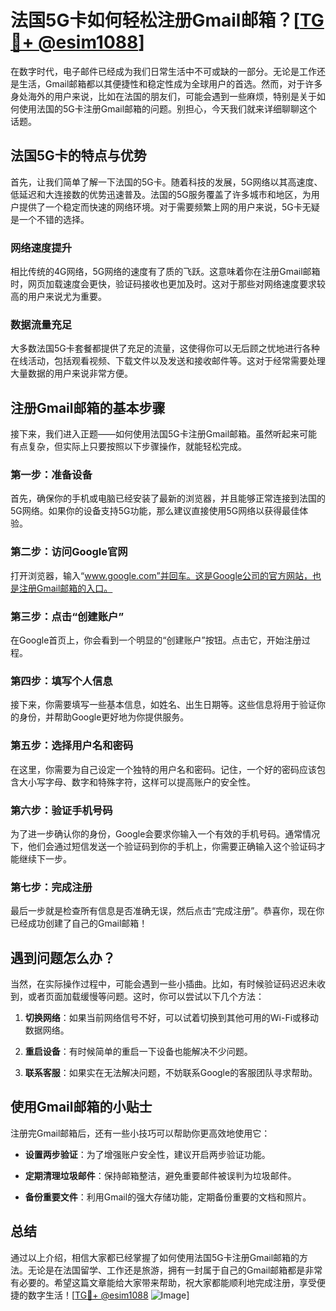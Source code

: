 # 法国5G卡如何轻松注册Gmail邮箱？[[TG💪+ @esim1088](https://t.me/s/esim1088)]

在数字时代，电子邮件已经成为我们日常生活中不可或缺的一部分。无论是工作还是生活，Gmail邮箱都以其便捷性和稳定性成为全球用户的首选。然而，对于许多身处海外的用户来说，比如在法国的朋友们，可能会遇到一些麻烦，特别是关于如何使用法国的5G卡注册Gmail邮箱的问题。别担心，今天我们就来详细聊聊这个话题。

## 法国5G卡的特点与优势

首先，让我们简单了解一下法国的5G卡。随着科技的发展，5G网络以其高速度、低延迟和大连接数的优势迅速普及。法国的5G服务覆盖了许多城市和地区，为用户提供了一个稳定而快速的网络环境。对于需要频繁上网的用户来说，5G卡无疑是一个不错的选择。

### 网络速度提升

相比传统的4G网络，5G网络的速度有了质的飞跃。这意味着你在注册Gmail邮箱时，网页加载速度会更快，验证码接收也更加及时。这对于那些对网络速度要求较高的用户来说尤为重要。

### 数据流量充足

大多数法国5G卡套餐都提供了充足的流量，这使得你可以无后顾之忧地进行各种在线活动，包括观看视频、下载文件以及发送和接收邮件等。这对于经常需要处理大量数据的用户来说非常方便。

## 注册Gmail邮箱的基本步骤

接下来，我们进入正题——如何使用法国5G卡注册Gmail邮箱。虽然听起来可能有点复杂，但实际上只要按照以下步骤操作，就能轻松完成。

### 第一步：准备设备

首先，确保你的手机或电脑已经安装了最新的浏览器，并且能够正常连接到法国的5G网络。如果你的设备支持5G功能，那么建议直接使用5G网络以获得最佳体验。

### 第二步：访问Google官网

打开浏览器，输入“www.google.com”并回车。这是Google公司的官方网站，也是注册Gmail邮箱的入口。

### 第三步：点击“创建账户”

在Google首页上，你会看到一个明显的“创建账户”按钮。点击它，开始注册过程。

### 第四步：填写个人信息

接下来，你需要填写一些基本信息，如姓名、出生日期等。这些信息将用于验证你的身份，并帮助Google更好地为你提供服务。

### 第五步：选择用户名和密码

在这里，你需要为自己设定一个独特的用户名和密码。记住，一个好的密码应该包含大小写字母、数字和特殊字符，这样可以提高账户的安全性。

### 第六步：验证手机号码

为了进一步确认你的身份，Google会要求你输入一个有效的手机号码。通常情况下，他们会通过短信发送一个验证码到你的手机上，你需要正确输入这个验证码才能继续下一步。

### 第七步：完成注册

最后一步就是检查所有信息是否准确无误，然后点击“完成注册”。恭喜你，现在你已经成功创建了自己的Gmail邮箱！

## 遇到问题怎么办？

当然，在实际操作过程中，可能会遇到一些小插曲。比如，有时候验证码迟迟未收到，或者页面加载缓慢等问题。这时，你可以尝试以下几个方法：

1. **切换网络**：如果当前网络信号不好，可以试着切换到其他可用的Wi-Fi或移动数据网络。
   
2. **重启设备**：有时候简单的重启一下设备也能解决不少问题。

3. **联系客服**：如果实在无法解决问题，不妨联系Google的客服团队寻求帮助。

## 使用Gmail邮箱的小贴士

注册完Gmail邮箱后，还有一些小技巧可以帮助你更高效地使用它：

- **设置两步验证**：为了增强账户安全性，建议开启两步验证功能。
  
- **定期清理垃圾邮件**：保持邮箱整洁，避免重要邮件被误判为垃圾邮件。

- **备份重要文件**：利用Gmail的强大存储功能，定期备份重要的文档和照片。

## 总结

通过以上介绍，相信大家都已经掌握了如何使用法国5G卡注册Gmail邮箱的方法。无论是在法国留学、工作还是旅游，拥有一封属于自己的Gmail邮箱都是非常有必要的。希望这篇文章能给大家带来帮助，祝大家都能顺利地完成注册，享受便捷的数字生活！[[TG💪+ @esim1088](https://t.me/s/esim1088) ![Image](https://i.postimg.cc/4NQfJmqS/Snipaste-2025-05-13-00-14-12.png)]